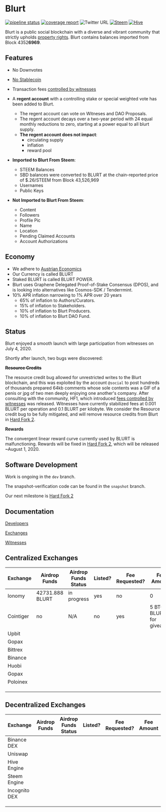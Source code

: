 # Blurt

[![pipeline status](https://gitlab.com/blurt/blurt/badges/dev/pipeline.svg)](https://gitlab.com/blurt/blurt/-/commits/dev)
[![coverage report](https://gitlab.com/blurt/blurt/badges/dev/coverage.svg)](https://gitlab.com/blurt/blurt/-/commits/dev)
![Twitter URL](https://img.shields.io/twitter/url?style=social&url=https%3A%2F%2Ftwitter.com%2FBlurtOfficial)
[![Steem](https://img.shields.io/badge/-steem-blue)](https://steemit.com/steem/@blurt)
[![Hive](https://img.shields.io/badge/-hive-red)](https://hive.blog/@blurt)

Blurt is a public social blockchain with a diverse and vibrant community that strictly upholds [property rights](https://twitter.com/cz_binance/status/1236373815447506945?s=20).
Blurt contains balances imported from Block 4352**6969**.  

## Features

* No Downvotes
* [No Stablecoin](https://blurt.world/blurt/@jacobgadikian/blurt-has-no-dollar-stablecoin-why)
* Transaction fees [controlled by witnesses](https://blurt.world/blurt/@jacobgadikian/witnesses-control-fees-on-blurt)
* A **regent account** with a controlling stake or special weighted vote has been added to Blurt. 
  * The regent account can vote on Witneses and DAO Proposals.
  * The regent account decays over a two-year period with 24 equal monthly reductions to zero, starting at a power equal to all blurt supply. 
  * **The regent account does not impact**:
    * circulating supply
    * inflation
    * reward pool
    
* **Imported to Blurt From Steem**:
  * STEEM Balances
  * SBD balances were converted to BLURT at the chain-reported price of $.26/STEEM from Block 43,526,969
  * Usernames
  * Public Keys
  
* **Not Imported to Blurt From Steem**:
  * Content
  * Followers
  * Profile Pic
  * Name
  * Location
  * Pending Claimed Accounts
  * Account Authorizations

## Economy

* We adhere to [Austrian Economics](https://mises.org/profile/murray-n-rothbard)
* Our Currency is called BLURT
* Staked BLURT is called BLURT POWER.
* Blurt uses Graphene Delegated Proof-of-Stake Consensus (DPOS), and is looking into alternatives like Cosmos-SDK / Tenderrmint.
* 10% APR inflation narrowing to 1% APR over 20 years
    * 65% of inflation to Authors/Curators.
    * 15% of inflation to Stakeholders.
    * 10% of inflation to Blurt Producers.
    * 10% of inflation to Blurt DAO Fund.


## Status
Blurt enjoyed a smooth launch with large participation from witnesses on July 4, 2020.  

Shortly after launch, two bugs were discovered: 

**~~Resource Credits~~**

The resource credit bug allowed for unrestricted writes to the Blurt blockchain, and this was exploited by the account `@social` to post hundreds of thousands prepared 64kb comments whose sole contents was a GIF of a penis or jpg of two men deeply enjoying one another's company. 
After consulting with the community, HF1, which introduced [fees controlled by witnesses](https://blurt.world/blurt/@jacobgadikian/witnesses-control-fees-on-blurt) was released. 
Witnesses have currently stabilized fees at 0.001 BLURT per operation and 0.1 BLURT per kilobyte.    We consider the Resource credit bug to be fully mitigated, and will remove resource credits from Blurt in [Hard Fork 2](https://gitlab.com/blurt/blurt/-/milestones/2). 

**Rewards**

The convergent linear reward curve currently used by BLURT is malfunctioning.  Rewards will be fixed in [Hard Fork 2](https://gitlab.com/blurt/blurt/-/milestones/2), which will be released ~August 1, 2020. 

## Software Development
Work is ongoing in the `dev` branch.  

The snapshot-verification code can be found in the `snapshot` branch.  

Our next milestone is [Hard Fork 2](https://gitlab.com/blurt/blurt/-/milestones/2)

## Documentation

[Developers](doc/devs/README.md)

[Exchanges](doc/exchanges/README.md)

[Witnesses](doc/witnesses/README.md)

## Centralized Exchanges

| Exchange   | Airdrop Funds  | Airdrop Funds Status  | Listed?  | Fee Requested?  | Fee Amount   |
|---|---|---|---|---|---|
| Ionomy  | 42731.888 BLURT  | in progress  |  yes | no |  0 |
| Cointiger  | no  | N/A  | no  | yes  | 5 BTC + BLURT for giveaway  |
| Upbit  |   |   |   |   |   |
| Gopax  |   |   |   |   |   |
| Bittrex  |   |   |   |   |   |
| Binance  |   |   |   |   |   |
| Huobi  |   |   |   |   |   |
| Gopax  |   |   |   |   |   |
| Poloinex  |   |   |   |   |   |
|   |   |   |   |   |   |
|   |   |   |   |   |   |
|   |   |   |   |   |   |

## Decentralized Exchanges

| Exchange   | Airdrop Funds  | Airdrop Funds Status  | Listed?  | Fee Requested?  | Fee Amount   |
|---|---|---|---|---|---|
| Binance DEX  |   |   |   |  |   |
| Uniswap  |   |   |   |  |   |
| Hive Engine  |   |   |   |   |   |
| Steem Engine  |   |   |   |   |   |
| Incognito DEX  |   |   |   |   |   |
|  |   |   |   |   |   |
|   |   |   |   |   |   |
|   |   |   |   |   |   |
